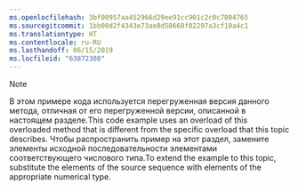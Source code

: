 ```yaml
---
ms.openlocfilehash: 3bf00957aa452966d29ee91cc901c2c0c7804765
ms.sourcegitcommit: 1bb00d2f4343e73ae8d58668f02297a3cf10a4c1
ms.translationtype: HT
ms.contentlocale: ru-RU
ms.lasthandoff: 06/15/2019
ms.locfileid: "63872308"
---
```

> [!NOTE]
>  <span data-ttu-id="ea710-101">В этом примере кода используется перегруженная версия данного метода, отличная от его перегруженной версии, описанной в настоящем разделе.</span><span class="sxs-lookup"><span data-stu-id="ea710-101">This code example uses an overload of this overloaded method that is different from the specific overload that this topic describes.</span></span> <span data-ttu-id="ea710-102">Чтобы распространить пример на этот раздел, замените элементы исходной последовательности элементами соответствующего числового типа.</span><span class="sxs-lookup"><span data-stu-id="ea710-102">To extend the example to this topic, substitute the elements of the source sequence with elements of the appropriate numerical type.</span></span>